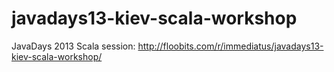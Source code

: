 javadays13-kiev-scala-workshop
==============================

JavaDays 2013 Scala session:
http://floobits.com/r/immediatus/javadays13-kiev-scala-workshop/

